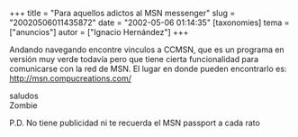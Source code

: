 +++
title = "Para aquellos adictos al MSN messenger"
slug = "20020506011435872"
date = "2002-05-06 01:14:35"
[taxonomies]
tema = ["anuncios"]
autor = ["Ignacio Hernández"]
+++

Andando navegando encontre vinculos a CCMSN, que es un programa en
versión muy verde todavía pero que tiene cierta funcionalidad para
comunicarse con la red de MSN. El lugar en donde pueden encontrarlo
es:  
http://msn.compucreations.com/  
  
saludos  
Zombie  
  
P.D. No tiene publicidad ni te recuerda el MSN passport a cada rato


